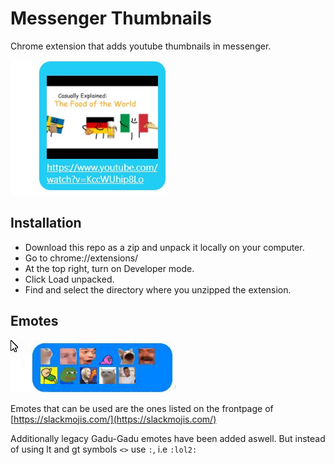 # Messenger Thumbnails

Chrome extension that adds youtube thumbnails in messenger.

<img src="./screenshot.jpg" alt="extension screenshot">

## Installation

- Download this repo as a zip and unpack it locally on your computer.
- Go to chrome://extensions/
- At the top right, turn on Developer mode.
- Click Load unpacked.
- Find and select the directory where you unzipped the extension.

## Emotes

<img src="./emotes.gif" alt="emotes preview">

Emotes that can be used are the ones listed on the frontpage of [https://slackmojis.com/](https://slackmojis.com/)

Additionally legacy Gadu-Gadu emotes have been added aswell. But instead of using lt and gt symbols `<>` use `:`, i.e `:lol2:`
